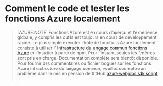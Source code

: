 <properties
    pageTitle="Développer et exécuter des fonctions Azure localement | Microsoft Azure"
    description="Découvrez comment de code et tester les fonctions Azure sur votre ordinateur local avant de les exécuter sur les fonctions d’Azure"
    services="functions"
    documentationCenter="na"
    authors="lindydonna"
    manager="erikre"
    editor=""/>

<tags
    ms.service="functions"
    ms.workload="na"
    ms.tgt_pltfrm="multiple"
    ms.devlang="multiple"
    ms.topic="article"
    ms.date="10/25/2016"
    ms.author="donnam"/>

# <a name="how-to-code-and-test-azure-functions-locally"></a>Comment le code et tester les fonctions Azure localement 

> [AZURE.NOTE] Fonctions Azure est en cours d’aperçu et l’expérience globale, y compris les outils est toujours en cours de développement rapide. Le plus simple exécuter l’hôte de fonctions Azure localement consiste à utiliser l' [Infrastructure du langage commun fonctions Azure](https://go.microsoft.com/fwlink/?linkid=832752) et l’installer à partir de npm. Pour l’instant, seules les fenêtres sont pris en charge. Documentation complète sera bientôt disponible. Pour fournir des commentaires ou fichier bogues sur les fonctions Azure infrastructure du langage commun, veuillez soumettre un problème dans le mis en pension de GitHub [azure webjobs sdk script](https://github.com/Azure/azure-webjobs-sdk-script) . 

